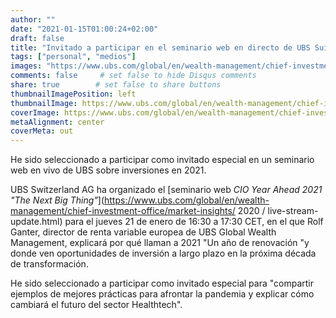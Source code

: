 ```yaml
---
author: ""
date: "2021-01-15T01:00:24+02:00"
draft: false
title: "Invitado a participar en el seminario web en directo de UBS Suiza sobre inversiones en 2021"
tags: ["personal", "medios"]
images: "https://www.ubs.com/global/en/wealth-management/chief-investment-office/market-insights/2020/live-stream-update/_jcr_content/mainpar/toplevelgrid_1296517102/col1/teaser/image.1180.origin.10776046.img/live-stream-update-banner.png"
comments: false     # set false to hide Disqus comments
share: true        # set false to share buttons
thumbnailImagePosition: left
thumbnailImage: https://www.ubs.com/global/en/wealth-management/chief-investment-office/market-insights/2020/live-stream-update/_jcr_content/mainpar/toplevelgrid_1296517102/col1/teaser/image.1180.origin.10776046.img/live-stream-update-banner.png
coverImage: https://www.ubs.com/global/en/wealth-management/chief-investment-office/market-insights/2020/live-stream-update/_jcr_content/mainpar/toplevelgrid_1296517102/col1/teaser/image.1180.origin.10776046.img/live-stream-update-banner.png
metaAlignment: center
coverMeta: out
---
```


He sido seleccionado a participar como invitado especial en un seminario web en vivo de UBS sobre inversiones en 2021.

<!--more-->

UBS Switzerland AG ha organizado el [seminario web *CIO Year Ahead 2021 "The Next Big Thing"*](https://www.ubs.com/global/en/wealth-management/chief-investment-office/market-insights/ 2020 / live-stream-update.html) para el jueves 21 de enero de 16:30 a 17:30 CET, en el que Rolf Ganter, director de renta variable europea de UBS Global Wealth Management, explicará por qué llaman a 2021 "Un año de renovación "y donde ven oportunidades de inversión a largo plazo en la próxima década de transformación.

He sido seleccionado a participar como invitado especial para "compartir ejemplos de mejores prácticas para afrontar la pandemia y explicar cómo cambiará el futuro del sector Healthtech".
